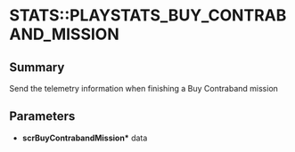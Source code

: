# STATS::PLAYSTATS_BUY_CONTRABAND_MISSION

## Summary
Send the telemetry information when finishing a Buy Contraband mission

## Parameters
* **scrBuyContrabandMission\*** data